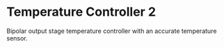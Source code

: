 # Temperature Controller 2

Bipolar output stage temperature controller with an accurate temperature
sensor.
